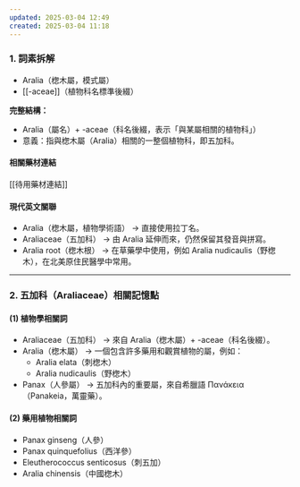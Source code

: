 ```yaml
---
updated: 2025-03-04 12:49
created: 2025-03-04 11:18
---
```

### 1. 詞素拆解
- Aralia（楤木屬，模式屬）
- [[-aceae]]（植物科名標準後綴）

**完整結構：**
- Aralia（屬名）+ -aceae（科名後綴，表示「與某屬相關的植物科」）
- 意義：指與楤木屬（Aralia）相關的一整個植物科，即五加科。
#### 相關藥材連結
[[待用藥材連結]]


#### 現代英文關聯
- Aralia（楤木屬，植物學術語） → 直接使用拉丁名。
- Araliaceae（五加科） → 由 Aralia 延伸而來，仍然保留其發音與拼寫。
- Aralia root（楤木根） → 在草藥學中使用，例如 Aralia nudicaulis（野楤木），在北美原住民醫學中常用。




---

### 2. 五加科（Araliaceae）相關記憶點
#### (1) 植物學相關詞
- Araliaceae（五加科） → 來自 Aralia（楤木屬）+ -aceae（科名後綴）。
- Aralia（楤木屬） → 一個包含許多藥用和觀賞植物的屬，例如：
  - Aralia elata（刺楤木）
  - Aralia nudicaulis（野楤木）
- Panax（人參屬） → 五加科內的重要屬，來自希臘語 Πανάκεια（Panakeia，萬靈藥）。

#### (2) 藥用植物相關詞
- Panax ginseng（人參）
- Panax quinquefolius（西洋參）
- Eleutherococcus senticosus（刺五加）
- Aralia chinensis（中國楤木）